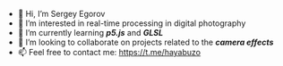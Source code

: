 - 👋 Hi, I’m Sergey Egorov
- 👀 I’m interested in real-time processing in digital photography
- 🌱 I’m currently learning **_p5.js_** and **_GLSL_**
- 💞️ I’m looking to collaborate on projects related to the **_camera effects_**
- 📫 Feel free to contact me: https://t.me/hayabuzo
